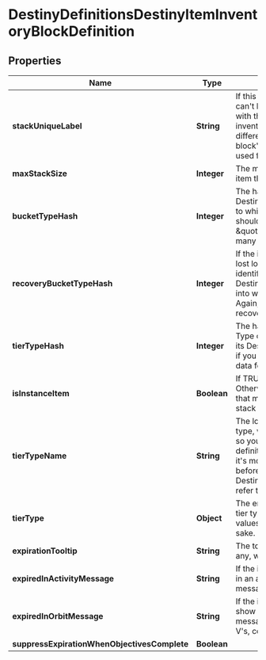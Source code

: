 
# DestinyDefinitionsDestinyItemInventoryBlockDefinition

## Properties
Name | Type | Description | Notes
------------ | ------------- | ------------- | -------------
**stackUniqueLabel** | **String** | If this string is populated, you can&#39;t have more than one stack with this label in a given inventory. Note that this is different from the equipping block&#39;s unique label, which is used for equipping uniqueness. |  [optional]
**maxStackSize** | **Integer** | The maximum quantity of this item that can exist in a stack. |  [optional]
**bucketTypeHash** | **Integer** | The hash identifier for the DestinyInventoryBucketDefinition to which this item belongs. I should have named this \&quot;bucketHash\&quot;, but too many things refer to it now. Sigh. |  [optional]
**recoveryBucketTypeHash** | **Integer** | If the item is picked up by the lost loot queue, this is the hash identifier for the DestinyInventoryBucketDefinition into which it will be placed. Again, I should have named this recoveryBucketHash instead. |  [optional]
**tierTypeHash** | **Integer** | The hash identifier for the Tier Type of the item, use to look up its DestinyItemTierTypeDefinition if you need to show localized data for the item&#39;s tier. |  [optional]
**isInstanceItem** | **Boolean** | If TRUE, this item is instanced. Otherwise, it is a generic item that merely has a quantity in a stack (like Glimmer). |  [optional]
**tierTypeName** | **String** | The localized name of the tier type, which is a useful shortcut so you don&#39;t have to look up the definition every time. However, it&#39;s mostly a holdover from days before we had a DestinyItemTierTypeDefinition to refer to. |  [optional]
**tierType** | **Object** | The enumeration matching the tier type of the item to known values, again for convenience sake. |  [optional]
**expirationTooltip** | **String** | The tooltip message to show, if any, when the item expires. |  [optional]
**expiredInActivityMessage** | **String** | If the item expires while playing in an activity, we show a different message. |  [optional]
**expiredInOrbitMessage** | **String** | If the item expires in orbit, we show a... more different message. (\&quot;Consummate V&#39;s, consummate!\&quot;) |  [optional]
**suppressExpirationWhenObjectivesComplete** | **Boolean** |  |  [optional]



